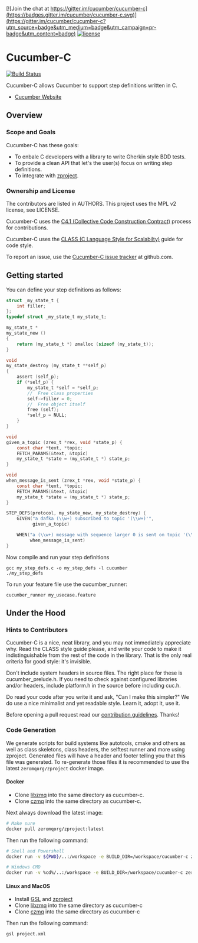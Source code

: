 [![Join the chat at https://gitter.im/cucumber/cucumber-c](https://badges.gitter.im/cucumber/cucumber-c.svg)](https://gitter.im/cucumber/cucumber-c?utm_source=badge&utm_medium=badge&utm_campaign=pr-badge&utm_content=badge)
[![license](https://img.shields.io/badge/license-MPLV2.0-blue.svg)](https://github.com/zeromq/dafka/blob/master/LICENSE)

# Cucumber-C

[![Build Status](https://travis-ci.org/zeromq/dafka.png?branch=master)](https://travis-ci.org/zeromq/dafka)

Cucumber-C allows Cucumber to support step definitions written in C.

* [Cucumber Website](https://cucumber.io)

## Overview

### Scope and Goals

Cucumber-C has these goals:

* To enbale C developers with a library to write Gherkin style BDD tests.
* To provide a clean API that let's the user(s) focus on writing step definitions.
* To integrate with [zproject](https://github.com/zeromq/zproject).

### Ownership and License

The contributors are listed in AUTHORS. This project uses the MPL v2 license, see LICENSE.

Cucumber-C uses the [C4.1 (Collective Code Construction Contract)](https://rfc.zeromq.org/spec:22) process for contributions.

Cucumber-C uses the [CLASS (C Language Style for Scalabilty)](https://rfc.zeromq.org/spec:21) guide for code style.

To report an issue, use the [Cucumber-C issue tracker](https://github.com/sappo/cucumber-c/issues) at github.com.

## Getting started

You can define your step definitions as follows:

```C
struct _my_state_t {
    int filler;
};
typedef struct _my_state_t my_state_t;

my_state_t *
my_state_new ()
{
    return (my_state_t *) zmalloc (sizeof (my_state_t));
}

void
my_state_destroy (my_state_t **self_p)
{
    assert (self_p);
    if (*self_p) {
        my_state_t *self = *self_p;
        //  Free class properties
        self->filler = 0;
        //  Free object itself
        free (self);
        *self_p = NULL;
    }
}

void
given_a_topic (zrex_t *rex, void *state_p) {
    const char *text, *topic;
    FETCH_PARAMS(&text, &topic)
    my_state_t *state = (my_state_t *) state_p;
}

void
when_message_is_sent (zrex_t *rex, void *state_p) {
    const char *text, *topic;
    FETCH_PARAMS(&text, &topic)
    my_state_t *state = (my_state_t *) state_p;
}

STEP_DEFS(protocol, my_state_new, my_state_destroy) {
    GIVEN("a dafka (\\w+) subscribed to topic '(\\w+)'",
          given_a_topic)

    WHEN("a (\\w+) message with sequence larger 0 is sent on topic '(\\w+)'",
         when_message_is_sent)
}
```

Now compile and run your step definitions

    gcc my_step_defs.c -o my_step_defs -l cucumber
    ./my_step_defs

To run your feature file use the cucumber_runner:

    cucumber_runner my_usecase.feature

## Under the Hood

### Hints to Contributors

Cucumber-C is a nice, neat library, and you may not immediately appreciate why. Read the CLASS style guide please, and write your code to make it indistinguishable from the rest of the code in the library. That is the only real criteria for good style: it's invisible.

Don't include system headers in source files. The right place for these is cucumber_prelude.h. If you need to check against configured libraries and/or headers, include platform.h in the source before including cuc.h.

Do read your code after you write it and ask, "Can I make this simpler?" We do use a nice minimalist and yet readable style. Learn it, adopt it, use it.

Before opening a pull request read our [contribution guidelines](https://github.com/sappo/cucumber-c/blob/master/CONTRIBUTING.md). Thanks!

### Code Generation

We generate scripts for build systems like autotools, cmake and others as well as class skeletons, class headers, the selftest runner and more using zproject. Generated files will have a header and footer telling you that this file was generated. To re-generate those files it is recommended to use the latest `zeromqorg/zproject` docker image.

#### Docker

* Clone [libzmq](https://github.com/zeromq/libzmq) into the same directory as cucumber-c.
* Clone [czmq](https://github.com/zeromq/czqm) into the same directory as cucumber-c.

Next always download the latest image:

```sh
# Make sure
docker pull zeromqorg/zproject:latest
```

Then run the following command:

```sh
# Shell and Powershell
docker run -v ${PWD}/..:/workspace -e BUILD_DIR=/workspace/cucumber-c zeromqorg/zproject

# Windows CMD
docker run -v %cd%/..:/workspace -e BUILD_DIR=/workspace/cucumber-c zeromqorg/zproject
```

#### Linux and MacOS

* Install [GSL](https://github.com/zeromq/gsl) and [zproject](https://github.com/zeromq/zproject)
* Clone [libzmq](https://github.com/zeromq/libzmq) into the same directory as cucumber-c
* Clone [czmq](https://github.com/zeromq/czmq) into the same directory as cucumber-c

Then run the following command:

	gsl project.xml
